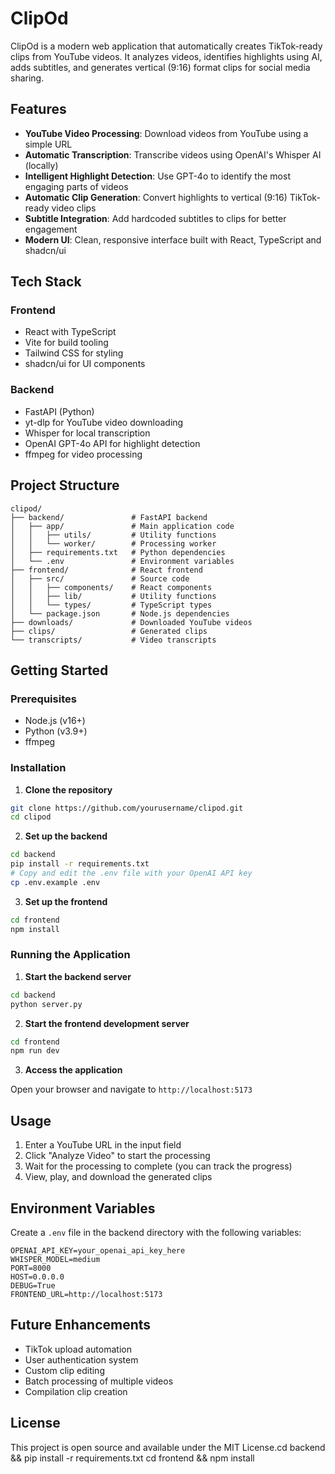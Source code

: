 # ClipOd

ClipOd is a modern web application that automatically creates TikTok-ready clips from YouTube videos. It analyzes videos, identifies highlights using AI, adds subtitles, and generates vertical (9:16) format clips for social media sharing.

## Features

- **YouTube Video Processing**: Download videos from YouTube using a simple URL
- **Automatic Transcription**: Transcribe videos using OpenAI's Whisper AI (locally)
- **Intelligent Highlight Detection**: Use GPT-4o to identify the most engaging parts of videos
- **Automatic Clip Generation**: Convert highlights to vertical (9:16) TikTok-ready video clips
- **Subtitle Integration**: Add hardcoded subtitles to clips for better engagement
- **Modern UI**: Clean, responsive interface built with React, TypeScript and shadcn/ui

## Tech Stack

### Frontend
- React with TypeScript
- Vite for build tooling
- Tailwind CSS for styling
- shadcn/ui for UI components

### Backend
- FastAPI (Python)
- yt-dlp for YouTube video downloading
- Whisper for local transcription
- OpenAI GPT-4o API for highlight detection
- ffmpeg for video processing

## Project Structure

```
clipod/
├── backend/               # FastAPI backend
│   ├── app/               # Main application code
│   │   ├── utils/         # Utility functions
│   │   └── worker/        # Processing worker
│   ├── requirements.txt   # Python dependencies
│   └── .env               # Environment variables
├── frontend/              # React frontend
│   ├── src/               # Source code
│   │   ├── components/    # React components
│   │   ├── lib/           # Utility functions
│   │   └── types/         # TypeScript types
│   └── package.json       # Node.js dependencies
├── downloads/             # Downloaded YouTube videos
├── clips/                 # Generated clips
└── transcripts/           # Video transcripts
```

## Getting Started

### Prerequisites

- Node.js (v16+)
- Python (v3.9+)
- ffmpeg

### Installation

1. **Clone the repository**

```bash
git clone https://github.com/yourusername/clipod.git
cd clipod
```

2. **Set up the backend**

```bash
cd backend
pip install -r requirements.txt
# Copy and edit the .env file with your OpenAI API key
cp .env.example .env
```

3. **Set up the frontend**

```bash
cd frontend
npm install
```

### Running the Application

1. **Start the backend server**

```bash
cd backend
python server.py
```

2. **Start the frontend development server**

```bash
cd frontend
npm run dev
```

3. **Access the application**

Open your browser and navigate to `http://localhost:5173`

## Usage

1. Enter a YouTube URL in the input field
2. Click "Analyze Video" to start the processing
3. Wait for the processing to complete (you can track the progress)
4. View, play, and download the generated clips

## Environment Variables

Create a `.env` file in the backend directory with the following variables:

```
OPENAI_API_KEY=your_openai_api_key_here
WHISPER_MODEL=medium
PORT=8000
HOST=0.0.0.0
DEBUG=True
FRONTEND_URL=http://localhost:5173
```

## Future Enhancements

- TikTok upload automation
- User authentication system
- Custom clip editing
- Batch processing of multiple videos
- Compilation clip creation

## License

This project is open source and available under the MIT License.cd backend && pip install -r requirements.txt
cd frontend && npm install